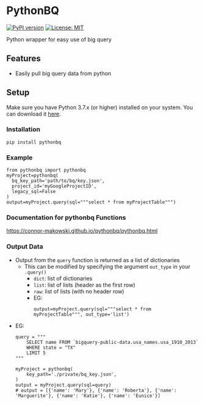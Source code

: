 # PythonBQ
[![PyPI version](https://badge.fury.io/py/pythonbq.svg)](https://badge.fury.io/py/pythonbq)
[![License: MIT](https://img.shields.io/badge/License-MIT-yellow.svg)](https://opensource.org/licenses/MIT)

Python wrapper for easy use of big query

## Features

- Easily pull big query data from python

## Setup

Make sure you have Python 3.7.x (or higher) installed on your system. You can download it [here](https://www.python.org/downloads/).

### Installation

```
pip install pythonbq
```

### Example
```
from pythonbq import pythonbq
myProject=pythonbq(
  bq_key_path='path/to/bq/key.json',
  project_id='myGoogleProjectID',
  legacy_sql=False
)
output=myProject.query(sql="""select * from myProjectTable""")
```

### Documentation for pythonbq Functions

https://connor-makowski.github.io/pythonbq/pythonbq.html

### Output Data
- Output from the `query` function is returned as a list of dictionaries
  - This can be modified by specifying the argument `out_type` in your `.query()`
    - `dict`: list of dictionaries
    - `list`: list of lists (header as the first row)
    - `raw`: list of lists (with no header row)
    - EG:
      ```
      output=myProject.query(sql="""select * from myProjectTable""", out_type='list')
      ```
- EG: 
  ```
  query = """
      SELECT name FROM `bigquery-public-data.usa_names.usa_1910_2013`
      WHERE state = "TX"
      LIMIT 5
  """

  myProject = pythonbq(
      key_path='./private/bq_key.json',
  )
  output = myProject.query(sql=query)
  # output = [{'name': 'Mary'}, {'name': 'Roberta'}, {'name': 'Marguerite'}, {'name': 'Katie'}, {'name': 'Eunice'}]
  ```